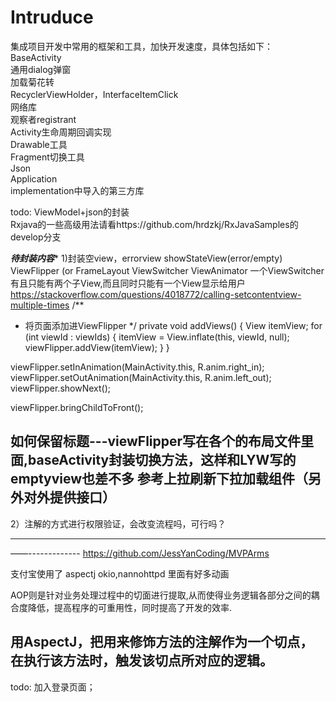 # Intruduce

集成项目开发中常用的框架和工具，加快开发速度，具体包括如下：  
BaseActivity  
通用dialog弹窗  
加载菊花转  
RecyclerViewHolder，InterfaceItemClick  
网络库  
观察者registrant  
Activity生命周期回调实现  
Drawable工具  
Fragment切换工具  
Json  
Application  
implementation中导入的第三方库  

todo: ViewModel+json的封装  
Rxjava的一些高级用法请看https://github.com/hrdzkj/RxJavaSamples的develop分支   

*************************待封装内容**************************
1)封装空view，errorview  showStateView(error/empty)
ViewFlipper (or FrameLayout  ViewSwitcher  ViewAnimator
一个ViewSwitcher有且只能有两个子View,而且同时只能有一个View显示给用户
https://stackoverflow.com/questions/4018772/calling-setcontentview-multiple-times
/**
 * 将页面添加进ViewFlipper
 */
private void addViews() {
    View itemView;
    for (int viewId : viewIds) {
        itemView = View.inflate(this, viewId, null);
        viewFlipper.addView(itemView);
    }
}
    
viewFlipper.setInAnimation(MainActivity.this, R.anim.right_in);
viewFlipper.setOutAnimation(MainActivity.this, R.anim.left_out);
viewFlipper.showNext();

viewFlipper.bringChildToFront();


如何保留标题---viewFlipper写在各个的布局文件里面,baseActivity封装切换方法，这样和LYW写的emptyview也差不多
              参考上拉刷新下拉加载组件（另外对外提供接口）
--------------
2）注解的方式进行权限验证，会改变流程吗，可行吗？
********************************************************************************

——-------------
https://github.com/JessYanCoding/MVPArms

支付宝使用了 aspectj okio,nannohttpd  里面有好多动画

AOP则是针对业务处理过程中的切面进行提取,从而使得业务逻辑各部分之间的耦合度降低，提高程序的可重用性，同时提高了开发的效率.

用AspectJ，把用来修饰方法的注解作为一个切点，在执行该方法时，触发该切点所对应的逻辑。
-----------
todo:
加入登录页面；
